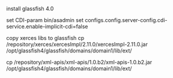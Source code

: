 install glassfish 4.0

set CDI-param
bin/asadmin set configs.config.server-config.cdi-service.enable-implicit-cdi=false

copy xerces libs to glassfish
cp <your m2 directory>/repository/xerces/xercesImpl/2.11.0/xercesImpl-2.11.0.jar /opt/glassfish4/glassfish/domains/domain1/lib/ext/

cp <your m2 directory>/repository/xml-apis/xml-apis/1.0.b2/xml-apis-1.0.b2.jar /opt/glassfish4/glassfish/domains/domain1/lib/ext/

